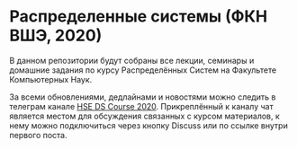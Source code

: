 # Распределенные системы (ФКН ВШЭ, 2020)

В данном репозитории будут собраны все лекции, семинары и домашние задания по
курсу Распределённых Систем на Факультете Компьютерных Наук.

За всеми обновлениями, дедлайнами и новостями можно следить в телеграм канале
[HSE DS Course 2020](https://t.me/hse_ds_course_2020). Прикреплённый к каналу
чат является местом для обсуждения связанных с курсом материалов, к нему можно
подключиться через кнопку Discuss или по ссылке внутри первого поста.
